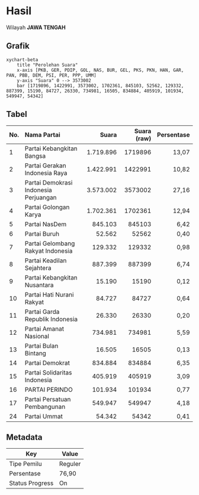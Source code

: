 # Hasil

Wilayah **JAWA TENGAH**

## Grafik

```mermaid
xychart-beta
    title "Perolehan Suara"
    x-axis [PKB, GER, PDIP, GOL, NAS, BUR, GEL, PKS, PKN, HAN, GAR, PAN, PBB, DEM, PSI, PER, PPP, UMM]
    y-axis "Suara" 0 --> 3573002
    bar [1719896, 1422991, 3573002, 1702361, 845103, 52562, 129332, 887399, 15190, 84727, 26330, 734981, 16505, 834884, 405919, 101934, 549947, 54342]
```

## Tabel

| No. | Nama Partai                           | Suara     | Suara (raw) | Persentase |
|:--- |:------------------------------------- | ---------:| -----------:| ----------:|
| 1   | Partai Kebangkitan Bangsa             | 1.719.896 | 1719896     | 13,07      |
| 2   | Partai Gerakan Indonesia Raya         | 1.422.991 | 1422991     | 10,82      |
| 3   | Partai Demokrasi Indonesia Perjuangan | 3.573.002 | 3573002     | 27,16      |
| 4   | Partai Golongan Karya                 | 1.702.361 | 1702361     | 12,94      |
| 5   | Partai NasDem                         | 845.103   | 845103      | 6,42       |
| 6   | Partai Buruh                          | 52.562    | 52562       | 0,40       |
| 7   | Partai Gelombang Rakyat Indonesia     | 129.332   | 129332      | 0,98       |
| 8   | Partai Keadilan Sejahtera             | 887.399   | 887399      | 6,74       |
| 9   | Partai Kebangkitan Nusantara          | 15.190    | 15190       | 0,12       |
| 10  | Partai Hati Nurani Rakyat             | 84.727    | 84727       | 0,64       |
| 11  | Partai Garda Republik Indonesia       | 26.330    | 26330       | 0,20       |
| 12  | Partai Amanat Nasional                | 734.981   | 734981      | 5,59       |
| 13  | Partai Bulan Bintang                  | 16.505    | 16505       | 0,13       |
| 14  | Partai Demokrat                       | 834.884   | 834884      | 6,35       |
| 15  | Partai Solidaritas Indonesia          | 405.919   | 405919      | 3,09       |
| 16  | PARTAI PERINDO                        | 101.934   | 101934      | 0,77       |
| 17  | Partai Persatuan Pembangunan          | 549.947   | 549947      | 4,18       |
| 24  | Partai Ummat                          | 54.342    | 54342       | 0,41       |


## Metadata

| Key             | Value   |
| --------------- | ------- |
| Tipe Pemilu     | Reguler |
| Persentase      | 76,90   |
| Status Progress | On      |



